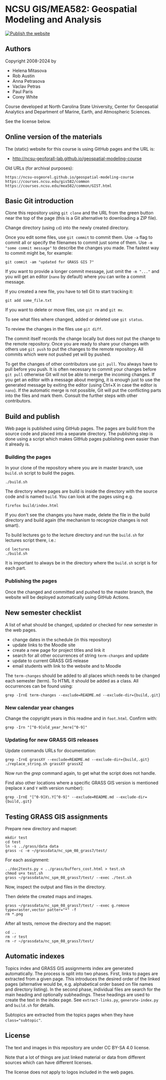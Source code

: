 NCSU GIS/MEA582: Geospatial Modeling and Analysis
=================================================

[![Publish the website](https://github.com/ncsu-geoforall-lab/geospatial-modeling-course/workflows/Publish%20the%20website/badge.svg?branch=master)](https://github.com/ncsu-geoforall-lab/geospatial-modeling-course/actions?query=workflow%3A%22Publish+the+website%22)

Authors
-------

Copyright 2008-2024 by

 * Helena Mitasova
 * Rob Austin
 * Anna Petrasova
 * Vaclav Petras
 * Paul Paris
 * Corey White

Course developed at North Carolina State University,
Center for Geospatial Analytics and
Department of Marine, Earth, and Atmospheric Sciences.

See the license below.

Online version of the materials
-------------------------------

The (static) website for this course is using GitHub pages and the URL is:

* http://ncsu-geoforall-lab.github.io/geospatial-modeling-course

Old URLs (for archival purposes):

    https://ncsu-osgeorel.github.io/geospatial-modeling-course
    https://courses.ncsu.edu/gis582/common
    https://courses.ncsu.edu/mea582/common/GIST.html


Basic Git introduction
----------------------

Clone this repository using `git clone` and the URL from the green button
near the top of the page (this is a Git alternative to downloading a ZIP file).

Change directory (using `cd`) into the newly created directory.

Once you edit some files, use `git commit` to commit them. Use `-a` flag to
commit all or specify the filenames to commit just some of them.
Use `-m "some commit message"` to describe the changes you made.
The fastest way to commit might be, for example:

    git commit -am "updated for GRASS GIS 7"

If you want to provide a longer commit message, just omit the `-m "..."` and
you will get an editor (`nano` by default) where you can write a commit message.

If you created a new file, you have to tell Git to start tracking it:

    git add some_file.txt

If you want to delete or move files, use `git rm` and `git mv`.

To see what files where changed, added or deleted use `git status`.

To review the changes in the files use `git diff`.

The commit itself records the change locally but does not put the change
to the remote repository.
Once you are ready to share your changes with others use `git push`
to put the changes to the remote repository.
All commits which were not pushed yet will by pushed.

To get the changes of other contributors use `git pull`.
You always have to pull before you push. It is often necessary to commit
your changes before `git pull` otherwise Git will not be able to merge
the incoming changes. If you get an editor with a message about merging,
it is enough just to use the generated message by exiting the editor
(using Ctrl+X in case the editor is `nano`).
If the automatic merge is not possible, Git will put the conflicting parts
into the files and mark them. Consult the further steps with other contributors.


Build and publish
-----------------

Web page is published using GitHub pages. The pages are build from the source
code and placed into a separate directory. The publishing step
is done using a script which makes GitHub pages publishing
even easier than it already is.


### Building the pages

In your clone of the repository where you are in master branch,
use `build.sh` script to build the pages.

    ./build.sh

The directory where pages are build is inside the directory with
the source code and is named `build`.
You can look at the pages using e.g.

    firefox build/index.html

If you don't see the changes you have made, delete the file in the build
directory and build again (the mechanism to recognize changes is not smart).

To build lectures go to the lecture directory and run the `build.sh`
for lectures script there, i.e.:

    cd lectures
    ./build.sh

It is important to always be in the directory where the `build.sh`
script is for each part.

### Publishing the pages

Once the changed and committed and pushed to the master branch, the
website will be deployed automatically using GitHub Actions.


New semester checklist
----------------------

A list of what should be changed, updated or checked for new semester
in the web pages.

* change dates in the schedule (in this repository)
* update links to the Moodle site
* create a new page for project titles and link it
* search for all other occurrences of string `term-changes` and update
* update to current GRASS GIS release
* email students with link to the website and to Moodle

The `term-changes` should be added to all places which needs to be
changed each semester (term). To HTML it should be added as a class.
All occurrences can be found using:

```
grep -IrnE term-changes --exclude=README.md --exclude-dir={build,.git}
```

### New calendar year changes

Change the copyright years in this readme and in `foot.html`.
Confirm with:

```
grep -Irn "[^0-9]old_year_here[^0-9]"
```

### Updating for new GRASS GIS releases

Update commands URLs for documentation:

```
grep -IrnE grassXY --exclude=README.md --exclude-dir={build,.git}
./replace_string.sh grassXY grassXZ
```

Now run the *grep* command again, to get what the script does not
handle.

Find also other locations where a specific GRASS GIS version is
mentioned (replace `X` and `Y` with version number):

```
grep -IrnE "[^0-9]X\.Y[^0-9]" --exclude=README.md --exclude-dir={build,.git}
```

Testing GRASS GIS assignments
-----------------------------

Prepare new directory and mapset:

```
mkdir test
cd test
ln -s ../grass/data data
grass -c -e ~/grassdata/nc_spm_08_grass7/test/
```

For each assignment:

```
../doc2tests.py < ../grass/buffers_cost.html > test.sh
chmod u+x test.sh
grass ~/grassdata/nc_spm_08_grass7/test/ --exec ./test.sh
```

Now, inspect the output and files in the directory.

Then delete the created maps and images.

```
grass ~/grassdata/nc_spm_08_grass7/test/ --exec g.remove type=raster,vector patter="*" -f
rm *.png
```

After all tests, remove the directory and the mapset:

```
cd ..
rm -r test
rm -r ~/grassdata/nc_spm_08_grass7/test/
```

Automatic indexes
-----------------

Topics index and GRASS GIS assignments index are generated automatically.
The process is split into two phases. First, links to pages are extracted
from a given page. This introduces the desired order of the linked pages
(alternative would be, e.g. alphabetical order based on file names
and directory listing). In the second phase, individual files are search
for the main heading and optionally subheadings. These headings
are used to create the text in the index page.
See `extract-links.py`, `generate-index.py` and `build.sh` for details.

Subtopics are extracted from the topics pages when they have `class="subtopic"`.


License
-------

The text and images in this repository are under CC BY-SA 4.0 license.

Note that a lot of things are just linked material or data from different
sources which can have different licenses.

The license does not apply to logos included in the web pages.
